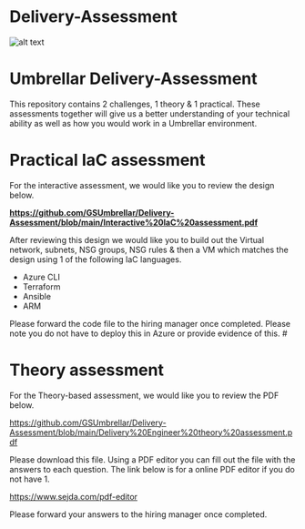 # Delivery-Assessment
![alt text](https://www.umbrellar.com/themes/default/img/umbrellar-logo-full.svg "Title")

# Umbrellar Delivery-Assessment

This repository contains 2 challenges, 1 theory & 1 practical. These assessments together will give us a better understanding of your technical ability as well as how you would work in a Umbrellar environment.


# Practical IaC assessment

For the interactive assessment, we would like you to review the design below. 

**https://github.com/GSUmbrellar/Delivery-Assessment/blob/main/Interactive%20IaC%20assessment.pdf**

After reviewing this design we would like you to build out the Virtual network, subnets, NSG groups, NSG rules & then a VM which matches the design using 1 of the following IaC languages. 

* Azure CLI
* Terraform
* Ansible
* ARM

Please forward the code file to the hiring manager once completed. Please note you do not have to deploy this in Azure or provide evidence of this. # 

# Theory assessment

For the Theory-based assessment, we would like you to review the PDF below. 

https://github.com/GSUmbrellar/Delivery-Assessment/blob/main/Delivery%20Engineer%20theory%20assessment.pdf

Please download this file. Using a PDF editor you can fill out the file with the answers to each question. The link below is for a online PDF editor if you do not have 1. 

https://www.sejda.com/pdf-editor

Please forward your answers to the hiring manager once completed.
